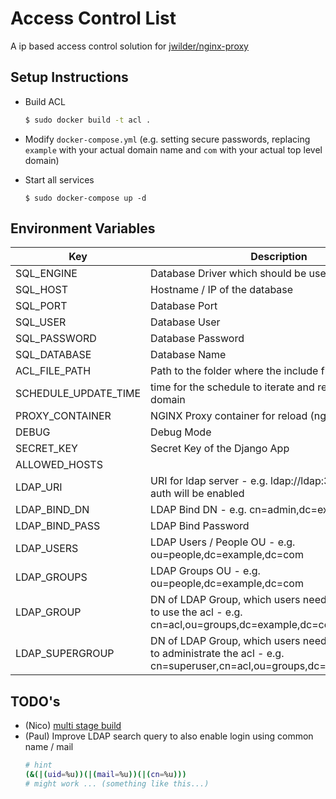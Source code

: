 # Access Control List
A ip based access control solution for [jwilder/nginx-proxy](https://github.com/nginx-proxy/nginx-proxy)

## Setup Instructions
* Build ACL
  ```bash
  $ sudo docker build -t acl .
  ```

* Modify `docker-compose.yml` (e.g. setting secure passwords, replacing `example` with your actual domain name and `com` with your actual top level domain)

* Start all services
  ```
  $ sudo docker-compose up -d
  ```

## Environment Variables

| Key                  | Description                                                                                                                       | Default Value                 |
|----------------------|-----------------------------------------------------------------------------------------------------------------------------------|-------------------------------|
| SQL_ENGINE           | Database Driver which should be used                                                                                              | django.db.backends.postgresql |
| SQL_HOST             | Hostname / IP of the database                                                                                                     |                               |
| SQL_PORT             | Database Port                                                                                                                     | 5432                          |
| SQL_USER             | Database User                                                                                                                     | acl                           |
| SQL_PASSWORD         | Database Password                                                                                                                 |                               |
| SQL_DATABASE         | Database Name                                                                                                                     | acl                           |
| ACL_FILE_PATH        | Path to the folder where the include files are                                                                                    |                               |
| SCHEDULE_UPDATE_TIME | time for the schedule to iterate and request an ip for a domain                                                                   | 300 (seconds)                 |
| PROXY_CONTAINER      | NGINX Proxy container for reload (nginx -s reload)                                                                                |                               |
| DEBUG                | Debug Mode                                                                                                                        | 0 / False                     |
| SECRET_KEY           | Secret Key of the Django App                                                                                                      | [autogenerated]               |
| ALLOWED_HOSTS        |                                                                                                                                   | 0.0.0.0                       |
| LDAP_URI             | URI for ldap server - e.g. ldap://ldap:389 - if set ldap auth will be enabled                                                     |                               |
| LDAP_BIND_DN         | LDAP Bind DN - e.g. cn=admin,dc=example,dc=com                                                                                    |                               |
| LDAP_BIND_PASS       | LDAP Bind Password                                                                                                                |                               |
| LDAP_USERS           | LDAP Users / People OU - e.g. ou=people,dc=example,dc=com                                                                         |                               |
| LDAP_GROUPS          | LDAP Groups OU - e.g. ou=people,dc=example,dc=com                                                                                 |                               |
| LDAP_GROUP           | DN of LDAP Group, which users need to be member of to use the acl - e.g. cn=acl,ou=groups,dc=example,dc=com                       |                               |
| LDAP_SUPERGROUP      | DN of LDAP Group, which users need to be member of to administrate the acl - e.g. cn=superuser,cn=acl,ou=groups,dc=example,dc=com |                               |


## TODO's
* (Nico) [multi stage build](https://pythonspeed.com/articles/multi-stage-docker-python/)
* (Paul) Improve LDAP search query to also enable login using common name / mail
  ```bash
  # hint
  (&(|(uid=%u))(|(mail=%u))(|(cn=%u)))
  # might work ... (something like this...)
  ```
